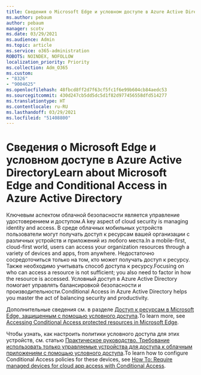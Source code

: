 ```yaml
---
title: Сведения о Microsoft Edge и условном доступе в Azure Active Directory
ms.author: pebaum
author: pebaum
manager: scotv
ms.date: 03/29/2021
ms.audience: Admin
ms.topic: article
ms.service: o365-administration
ROBOTS: NOINDEX, NOFOLLOW
localization_priority: Priority
ms.collection: Adm_O365
ms.custom:
- "8326"
- "9004625"
ms.openlocfilehash: 48fbcd8ff2d7f63cf5fc1f6e99b604cb84aedc53
ms.sourcegitcommit: 430d247cb5dd5dc5d1f82d977456558dfd514277
ms.translationtype: HT
ms.contentlocale: ru-RU
ms.lasthandoff: 03/29/2021
ms.locfileid: "51408800"
---
```

# <a name="learn-about-microsoft-edge-and-conditional-access-in-azure-active-directory"></a><span data-ttu-id="32a38-102">Сведения о Microsoft Edge и условном доступе в Azure Active Directory</span><span class="sxs-lookup"><span data-stu-id="32a38-102">Learn about Microsoft Edge and Conditional Access in Azure Active Directory</span></span>

<span data-ttu-id="32a38-103">Ключевым аспектом облачной безопасности является управление удостоверением и доступом.</span><span class="sxs-lookup"><span data-stu-id="32a38-103">A key aspect of cloud security is managing identity and access.</span></span> <span data-ttu-id="32a38-104">В среде облачных мобильных устройств пользователи могут получать доступ к ресурсам вашей организации с различных устройств и приложений из любого места.</span><span class="sxs-lookup"><span data-stu-id="32a38-104">In a mobile-first, cloud-first world, users can access your organization resources through a variety of devices and apps, from anywhere.</span></span> <span data-ttu-id="32a38-105">Недостаточно сосредоточиться только на том, кто может получать доступ к ресурсу. Также необходимо учитывать способ доступа к ресурсу.</span><span class="sxs-lookup"><span data-stu-id="32a38-105">Focusing on who can access a resource is not sufficient; you also need to factor in how the resource is accessed.</span></span> <span data-ttu-id="32a38-106">Условный доступ в Azure Active Directory помогает управлять балансировкой безопасности и производительности.</span><span class="sxs-lookup"><span data-stu-id="32a38-106">Conditional Access in Azure Active Directory helps you master the act of balancing security and productivity.</span></span>

<span data-ttu-id="32a38-107">Дополнительные сведения см. в разделе [Доступ к ресурсам в Microsoft Edge, защищенным с помощью условного доступа](https://go.microsoft.com/fwlink/?linkid=2152158).</span><span class="sxs-lookup"><span data-stu-id="32a38-107">To learn more, see [Accessing Conditional Access protected resources in Microsoft Edge](https://go.microsoft.com/fwlink/?linkid=2152158).</span></span>

<span data-ttu-id="32a38-108">Чтобы узнать, как настроить политики условного доступа для этих устройств, см. статью [Практическое руководство. Требование использовать только управляемые устройства для доступа к облачным приложениям с помощью условного доступа](https://go.microsoft.com/fwlink/?linkid=2137682).</span><span class="sxs-lookup"><span data-stu-id="32a38-108">To learn how to configure Conditional Access policies for these devices, see [How To: Require managed devices for cloud app access with Conditional Access](https://go.microsoft.com/fwlink/?linkid=2137682).</span></span>